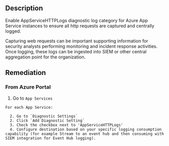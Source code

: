 ## Description

Enable AppServiceHTTPLogs diagnostic log category for Azure App Service instances to ensure all http requests are captured and centrally logged.

Capturing web requests can be important supporting information for security analysts performing monitoring and incident response activities. Once logging, these logs can be ingested into SIEM or other central aggregation point for the organization.

## Remediation

### From Azure Portal

  1. Go to `App Services`

    For each App Service:

      2. Go to `Diagnostic Settings`
      2. Click `Add Diagnostic Setting`
      3. Check the checkbox next to 'AppServiceHTTPLogs'
      4. Configure destination based on your specific logging consumption capability (for example Stream to an event hub and then consuming with SIEM integration for Event Hub logging).
